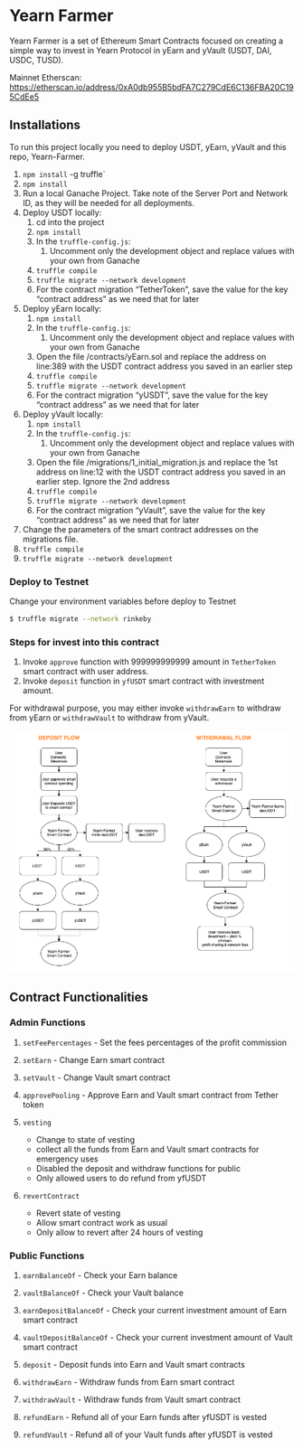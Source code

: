 # Yearn Farmer

Yearn Farmer is a set of Ethereum Smart Contracts focused on creating a simple way to invest in Yearn Protocol in yEarn and yVault (USDT, DAI, USDC, TUSD).

Mainnet Etherscan: https://etherscan.io/address/0xA0db955B5bdFA7C279CdE6C136FBA20C195CdEe5

## Installations

To run this project locally you need to deploy USDT, yEarn, yVault and this repo, Yearn-Farmer. 

1. `npm install` -g truffle`
2. `npm install`
3. Run a local Ganache Project. Take note of the Server Port and Network ID, as they will be needed for all deployments. 
4. Deploy USDT locally:
    1. cd into the project
    2. `npm install`
    3. In the ``truffle-config.js``:
        1. Uncomment only the development object and replace values with your own from Ganache
    4. `truffle compile`
    5. `truffle migrate --network development`
    6. For the contract migration “TetherToken”, save the value for the key “contract address” as we need that for later
5. Deploy yEarn locally: 
    1. `npm install`
    2. In the `truffle-config.js`:
        1. Uncomment only the development object and replace values with your own from Ganache
    3. Open the file /contracts/yEarn.sol and replace the address on line:389 with the USDT contract address you saved in an earlier step
    4. `truffle compile`
    5. `truffle migrate --network development`
    6. For the contract migration “yUSDT”, save the value for the key “contract address” as we need that for later
6. Deploy yVault locally: 
    1. `npm install`
    2. In the `truffle-config.js`:
        1. Uncomment only the development object and replace values with your own from Ganache
    1. Open the file /migrations/1_initial_migration.js and replace the 1st address on line:12 with the USDT contract address you saved in an earlier step. Ignore the 2nd address
    2. `truffle compile`
    3. `truffle migrate --network development`
    4. For the contract migration “yVault”, save the value for the key “contract address” as we need that for later
7. Change the parameters of the smart contract addresses on the migrations file.
9. `truffle compile`
10. `truffle migrate --network development`



### Deploy to Testnet

Change your environment variables before deploy to Testnet

```sh
$ truffle migrate --network rinkeby
```

### Steps for invest into this contract

1. Invoke `approve` function with 999999999999 amount in `TetherToken` smart contract with user address.
2. Invoke `deposit` function in `yfUSDT` smart contract with investment amount.

For withdrawal purpose, you may either invoke `withdrawEarn` to withdraw from yEarn or `withdrawVault` to withdraw from yVault.

![Flowchart](images/Flowchart_YearnFarmer.png?raw=true)

## Contract Functionalities

### Admin Functions
1. `setFeePercentages` - Set the fees percentages of the profit commission

2. `setEarn` - Change Earn smart contract

3. `setVault` - Change Vault smart contract

4. `approvePooling` - Approve Earn and Vault smart contract from Tether token

5. `vesting` 
   - Change to state of vesting 
   - collect all the funds from Earn and Vault smart contracts for emergency uses
   - Disabled the deposit and withdraw functions for public
   - Only allowed users to do refund from yfUSDT
   
6. `revertContract` 
    - Revert state of vesting 
    - Allow smart contract work as usual
    - Only allow to revert after 24 hours of vesting
    
### Public Functions
1. `earnBalanceOf` - Check your Earn balance

2. `vaultBalanceOf` - Check your Vault balance

3. `earnDepositBalanceOf` - Check your current investment amount of Earn smart contract

4. `vaultDepositBalanceOf` - Check your current investment amount of Vault smart contract

5. `deposit` - Deposit funds into Earn and Vault smart contracts

6. `withdrawEarn` - Withdraw funds from Earn smart contract

7. `withdrawVault` - Withdraw funds from Vault smart contract

8. `refundEarn` - Refund all of your Earn funds after yfUSDT is vested

9. `refundVault` - Refund all of your Vault funds after yfUSDT is vested
